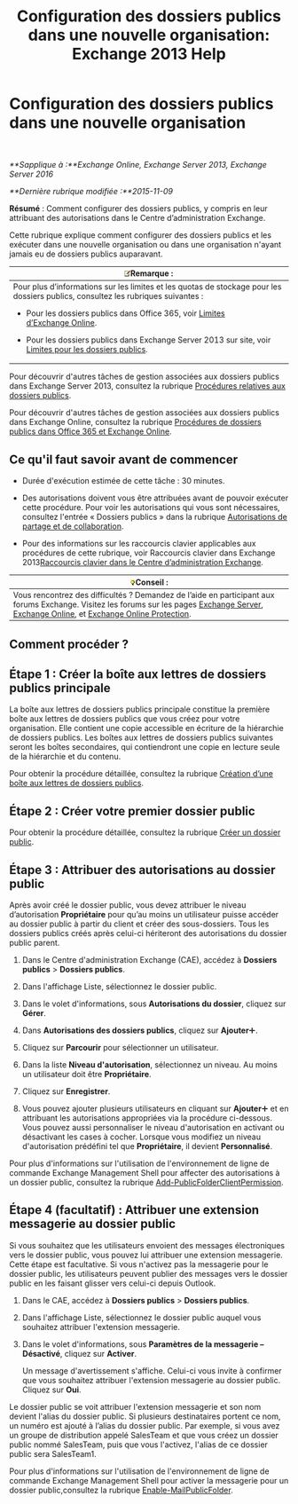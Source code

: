 ﻿---
title: 'Configuration des dossiers publics dans une nouvelle organisation: Exchange 2013 Help'
TOCTitle: Configuration des dossiers publics dans une nouvelle organisation
ms:assetid: 7b419906-8977-47f0-8687-a87911b5ebec
ms:mtpsurl: https://technet.microsoft.com/fr-fr/library/JJ651147(v=EXCHG.150)
ms:contentKeyID: 50478528
ms.date: 04/24/2018
mtps_version: v=EXCHG.150
ms.translationtype: HT
---

# Configuration des dossiers publics dans une nouvelle organisation

 

_**Sapplique à :**Exchange Online, Exchange Server 2013, Exchange Server 2016_

_**Dernière rubrique modifiée :**2015-11-09_

**Résumé** : Comment configurer des dossiers publics, y compris en leur attribuant des autorisations dans le Centre d’administration Exchange.

Cette rubrique explique comment configurer des dossiers publics et les exécuter dans une nouvelle organisation ou dans une organisation n'ayant jamais eu de dossiers publics auparavant.

<table>
<colgroup>
<col style="width: 100%" />
</colgroup>
<thead>
<tr class="header">
<th><img src="images/JJ159664.note(EXCHG.150).gif" title="Remarque" alt="Remarque" />Remarque :</th>
</tr>
</thead>
<tbody>
<tr class="odd">
<td>Pour plus d’informations sur les limites et les quotas de stockage pour les dossiers publics, consultez les rubriques suivantes :
<ul>
<li><p>Pour les dossiers publics dans Office 365, voir <a href="https://go.microsoft.com/fwlink/?linkid=391188">Limites d’Exchange Online</a>.</p></li>
<li><p>Pour les dossiers publics dans Exchange Server 2013 sur site, voir <a href="limits-for-public-folders-exchange-2013-help.md">Limites pour les dossiers publics</a>.</p></li>
</ul></td>
</tr>
</tbody>
</table>


Pour découvrir d'autres tâches de gestion associées aux dossiers publics dans Exchange Server 2013, consultez la rubrique [Procédures relatives aux dossiers publics](public-folder-procedures-exchange-2013-help.md).

Pour découvrir d'autres tâches de gestion associées aux dossiers publics dans Exchange Online, consultez la rubrique [Procédures de dossiers publics dans Office 365 et Exchange Online](https://technet.microsoft.com/fr-fr/library/jj966272\(v=exchg.150\)).

## Ce qu'il faut savoir avant de commencer

  - Durée d'exécution estimée de cette tâche : 30 minutes.

  - Des autorisations doivent vous être attribuées avant de pouvoir exécuter cette procédure. Pour voir les autorisations qui vous sont nécessaires, consultez l'entrée « Dossiers publics » dans la rubrique [Autorisations de partage et de collaboration](sharing-and-collaboration-permissions-exchange-2013-help.md).

  - Pour des informations sur les raccourcis clavier applicables aux procédures de cette rubrique, voir Raccourcis clavier dans Exchange 2013[Raccourcis clavier dans le Centre d’administration Exchange](keyboard-shortcuts-in-the-exchange-admin-center-exchange-online-protection-help.md).

<table>
<thead>
<tr class="header">
<th><img src="images/Bb125224.tip(EXCHG.150).gif" title="Conseil" alt="Conseil" />Conseil :</th>
</tr>
</thead>
<tbody>
<tr class="odd">
<td>Vous rencontrez des difficultés ? Demandez de l’aide en participant aux forums Exchange. Visitez les forums sur les pages <a href="https://go.microsoft.com/fwlink/p/?linkid=60612">Exchange Server</a>, <a href="https://go.microsoft.com/fwlink/p/?linkid=267542">Exchange Online</a>, et <a href="https://go.microsoft.com/fwlink/p/?linkid=285351">Exchange Online Protection</a>.</td>
</tr>
</tbody>
</table>


## Comment procéder ?

## Étape 1 : Créer la boîte aux lettres de dossiers publics principale

La boîte aux lettres de dossiers publics principale constitue la première boîte aux lettres de dossiers publics que vous créez pour votre organisation. Elle contient une copie accessible en écriture de la hiérarchie de dossiers publics. Les boîtes aux lettres de dossiers publics suivantes seront les boîtes secondaires, qui contiendront une copie en lecture seule de la hiérarchie et du contenu.

Pour obtenir la procédure détaillée, consultez la rubrique [Création d’une boîte aux lettres de dossiers publics](create-a-public-folder-mailbox-exchange-2013-help.md).

## Étape 2 : Créer votre premier dossier public

Pour obtenir la procédure détaillée, consultez la rubrique [Créer un dossier public](create-a-public-folder-exchange-2013-help.md).

## Étape 3 : Attribuer des autorisations au dossier public

Après avoir créé le dossier public, vous devez attribuer le niveau d’autorisation **Propriétaire** pour qu’au moins un utilisateur puisse accéder au dossier public à partir du client et créer des sous-dossiers. Tous les dossiers publics créés après celui-ci hériteront des autorisations du dossier public parent.

1.  Dans le Centre d'administration Exchange (CAE), accédez à **Dossiers publics** \> **Dossiers publics**.

2.  Dans l'affichage Liste, sélectionnez le dossier public.

3.  Dans le volet d'informations, sous **Autorisations du dossier**, cliquez sur **Gérer**.

4.  Dans **Autorisations des dossiers publics**, cliquez sur **Ajouter**![Icône Ajouter](images/JJ218640.c1e75329-d6d7-4073-a27d-498590bbb558(EXCHG.150).gif "Icône Ajouter").

5.  Cliquez sur **Parcourir** pour sélectionner un utilisateur.

6.  Dans la liste **Niveau d'autorisation**, sélectionnez un niveau. Au moins un utilisateur doit être **Propriétaire**.

7.  Cliquez sur **Enregistrer**.

8.  Vous pouvez ajouter plusieurs utilisateurs en cliquant sur **Ajouter**![Icône Ajouter](images/JJ218640.c1e75329-d6d7-4073-a27d-498590bbb558(EXCHG.150).gif "Icône Ajouter") et en attribuant les autorisations appropriées via la procédure ci-dessous. Vous pouvez aussi personnaliser le niveau d'autorisation en activant ou désactivant les cases à cocher. Lorsque vous modifiez un niveau d'autorisation prédéfini tel que **Propriétaire**, il devient **Personnalisé**.

Pour plus d'informations sur l'utilisation de l'environnement de ligne de commande Exchange Management Shell pour affecter des autorisations à un dossier public, consultez la rubrique [Add-PublicFolderClientPermission](https://technet.microsoft.com/fr-fr/library/bb124743\(v=exchg.150\)).

## Étape 4 (facultatif) : Attribuer une extension messagerie au dossier public

Si vous souhaitez que les utilisateurs envoient des messages électroniques vers le dossier public, vous pouvez lui attribuer une extension messagerie. Cette étape est facultative. Si vous n'activez pas la messagerie pour le dossier public, les utilisateurs peuvent publier des messages vers le dossier public en les faisant glisser vers celui-ci depuis Outlook.

1.  Dans le CAE, accédez à **Dossiers publics** \> **Dossiers publics**.

2.  Dans l'affichage Liste, sélectionnez le dossier public auquel vous souhaitez attribuer l'extension messagerie.

3.  Dans le volet d'informations, sous **Paramètres de la messagerie – Désactivé**, cliquez sur **Activer**.
    
    Un message d'avertissement s'affiche. Celui-ci vous invite à confirmer que vous souhaitez attribuer l'extension messagerie au dossier public. Cliquez sur **Oui**.

Le dossier public se voit attribuer l'extension messagerie et son nom devient l'alias du dossier public. Si plusieurs destinataires portent ce nom, un numéro est ajouté à l’alias du dossier public. Par exemple, si vous avez un groupe de distribution appelé SalesTeam et que vous créez un dossier public nommé SalesTeam, puis que vous l'activez, l'alias de ce dossier public sera SalesTeam1.

Pour plus d'informations sur l'utilisation de l'environnement de ligne de commande Exchange Management Shell pour activer la messagerie pour un dossier public,consultez la rubrique [Enable-MailPublicFolder](https://technet.microsoft.com/fr-fr/library/aa998824\(v=exchg.150\)).

